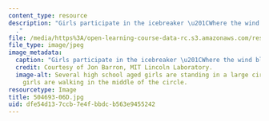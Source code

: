 ```yaml
---
content_type: resource
description: "Girls participate in the icebreaker \u201CWhere the wind blows\u201D\
  ."
file: /media/https%3A/open-learning-course-data-rc.s3.amazonaws.com/res-2-005-girls-who-build-make-your-own-wearables-workshop-spring-2015/dfe54d137ccb7e4fbbdcb563e9455242_504693-06D.jpg
file_type: image/jpeg
image_metadata:
  caption: "Girls participate in the icebreaker \u201CWhere the wind blows\u201D."
  credit: Courtesy of Jon Barron, MIT Lincoln Laboratory.
  image-alt: Several high school aged girls are standing in a large circle. A few
    girls are walking in the middle of the circle.
resourcetype: Image
title: 504693-06D.jpg
uid: dfe54d13-7ccb-7e4f-bbdc-b563e9455242
---
```

